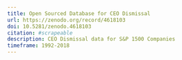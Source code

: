```yaml
---
title: Open Sourced Database for CEO Dismissal
url: https://zenodo.org/record/4618103
doi: 10.5281/zenodo.4618103
citation: #scrapeable
description: CEO Dismissal data for S&P 1500 Companies
timeframe: 1992-2018
---
```


